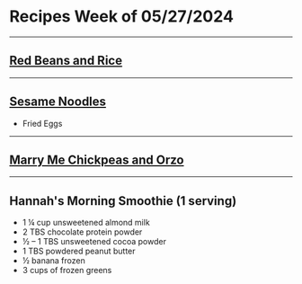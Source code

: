 # Recipes Week of 05/27/2024

---

## [Red Beans and Rice](https://www.budgetbytes.com/wprm_print/53872)

---

## [Sesame Noodles](https://www.gimmesomeoven.com/sesame-noodles/print-recipe/59880/)

- Fried Eggs

---

## [Marry Me Chickpeas and Orzo](https://www.gimmesomeoven.com/marry-me-chickpeas-and-orzo/print-recipe/84109/)

---


## Hannah's Morning Smoothie (1 serving)

- 1 ¼ cup unsweetened almond milk
- 2 TBS chocolate protein powder
- ½ – 1 TBS unsweetened cocoa powder
- 1 TBS powdered peanut butter
- ½ banana frozen
- 3 cups of frozen greens